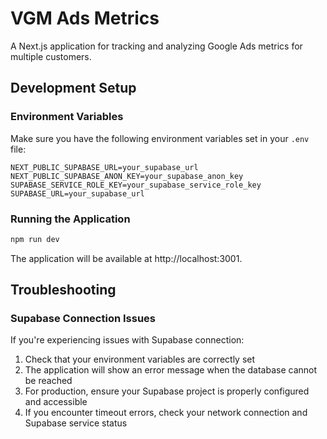# VGM Ads Metrics

A Next.js application for tracking and analyzing Google Ads metrics for multiple customers.

## Development Setup

### Environment Variables

Make sure you have the following environment variables set in your `.env` file:

```
NEXT_PUBLIC_SUPABASE_URL=your_supabase_url
NEXT_PUBLIC_SUPABASE_ANON_KEY=your_supabase_anon_key
SUPABASE_SERVICE_ROLE_KEY=your_supabase_service_role_key
SUPABASE_URL=your_supabase_url
```

### Running the Application

```bash
npm run dev
```

The application will be available at http://localhost:3001.

## Troubleshooting

### Supabase Connection Issues

If you're experiencing issues with Supabase connection:

1. Check that your environment variables are correctly set
2. The application will show an error message when the database cannot be reached
3. For production, ensure your Supabase project is properly configured and accessible
4. If you encounter timeout errors, check your network connection and Supabase service status
